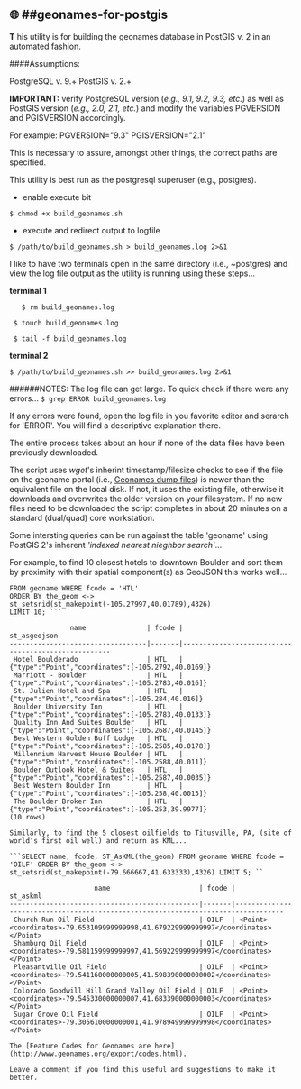 :globe_with_meridians: 
##geonames-for-postgis 
----------------------

__T__ his utility is for building the geonames database in PostGIS v. 2 in an automated fashion. 

####Assumptions: 

PostgreSQL v. 9.+
PostGIS v. 2.+

**IMPORTANT:** verify PostgreSQL version (_e.g., 9.1, 9.2, 9.3, etc._) as well as PostGIS 
version (_e.g., 2.0, 2.1, etc._) and modify the variables PGVERSION and PGISVERSION
accordingly.  

For example:
PGVERSION="9.3"
PGISVERSION="2.1"

This is necessary to assure, amongst other things, the correct paths are specified.

This utility is best run as the postgresql superuser (e.g., postgres).  

* enable execute bit

```$ chmod +x build_geonames.sh```

* execute and redirect output to logfile 

```$ /path/to/build_geonames.sh > build_geonames.log 2>&1 ```

I like to have two terminals open in the same directory (i.e., ~postgres) and view 
the log file output as the utility is running using these steps...

**terminal 1**

```   $ rm build_geonames.log```

``` $ touch build_geonames.log```

``` $ tail -f build_geonames.log```

**terminal 2**

```$ /path/to/build_geonames.sh >> build_geonames.log 2>&1```

######NOTES: 
The log file can get large.  To quick check if there were any errors...
```$ grep ERROR build_geonames.log```

If any errors were found, open the log file in you favorite editor and serarch for 'ERROR'.
You will find a descriptive explanation there.

The entire process takes about an hour if none of the data files have been previously downloaded.

The script uses _wget_'s inherint timestamp/filesize checks to see if the file on the 
geoname portal (i.e., [Geonames dump files](http://download.geonames.org/export/dump/)) is newer 
than the equivalent file on the local disk.  If not, it uses the existing file, otherwise it downloads 
and overwrites the older version on your filesystem.  If no new files need to be downloaded the script 
completes in about 20 minutes on a standard (dual/quad) core workstation.

Some intersting queries can be run against the table 'geoname' using PostGIS 2's
inherent _'indexed nearest nieghbor search'_...

For example, to find 10 closest hotels to downtown Boulder and sort them by proximity
with their spatial component(s) as GeoJSON this works well...

```SELECT name, fcode, ST_AsGeoJSON(the_geom)
FROM geoname WHERE fcode = 'HTL'
ORDER BY the_geom <-> st_setsrid(st_makepoint(-105.27997,40.01789),4326)
LIMIT 10; ```

               name               | fcode |                    st_asgeojson                    
----------------------------------|-------|----------------------------------------------------
 Hotel Boulderado                 | HTL   | {"type":"Point","coordinates":[-105.2792,40.0169]}
 Marriott - Boulder               | HTL   | {"type":"Point","coordinates":[-105.2783,40.016]}
 St. Julien Hotel and Spa         | HTL   | {"type":"Point","coordinates":[-105.284,40.016]}
 Boulder University Inn           | HTL   | {"type":"Point","coordinates":[-105.2783,40.0133]}
 Quality Inn And Suites Boulder   | HTL   | {"type":"Point","coordinates":[-105.2687,40.0145]}
 Best Western Golden Buff Lodge   | HTL   | {"type":"Point","coordinates":[-105.2585,40.0178]}
 Millennium Harvest House Boulder | HTL   | {"type":"Point","coordinates":[-105.2588,40.011]}
 Boulder Outlook Hotel & Suites   | HTL   | {"type":"Point","coordinates":[-105.2587,40.0035]}
 Best Western Boulder Inn         | HTL   | {"type":"Point","coordinates":[-105.258,40.0015]}
 The Boulder Broker Inn           | HTL   | {"type":"Point","coordinates":[-105.253,39.9977]}
(10 rows)

Similarly, to find the 5 closest oilfields to Titusville, PA, (site of world's first oil well) and return as KML...

```SELECT name, fcode, ST_AsKML(the_geom) FROM geoname WHERE fcode = 'OILF' ORDER BY the_geom <-> st_setsrid(st_makepoint(-79.666667,41.633333),4326) LIMIT 5; ``

                     name                      | fcode |                                     st_askml                                     
-----------------------------------------------|-------|----------------------------------------------------------------------------------
 Church Run Oil Field                          | OILF  | <Point><coordinates>-79.653109999999998,41.679229999999997</coordinates></Point>
 Shamburg Oil Field                            | OILF  | <Point><coordinates>-79.581159999999997,41.569229999999997</coordinates></Point>
 Pleasantville Oil Field                       | OILF  | <Point><coordinates>-79.541160000000005,41.598390000000002</coordinates></Point>
 Colorado Goodwill Hill Grand Valley Oil Field | OILF  | <Point><coordinates>-79.545330000000007,41.683390000000003</coordinates></Point>
 Sugar Grove Oil Field                         | OILF  | <Point><coordinates>-79.305610000000001,41.978949999999998</coordinates></Point>
 
The [Feature Codes for Geonames are here](http://www.geonames.org/export/codes.html).

Leave a comment if you find this useful and suggestions to make it better.
